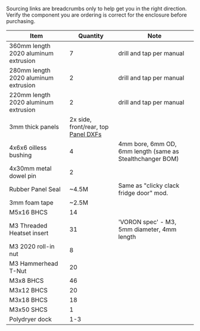 Sourcing links are breadcrumbs only to help get you in the right direction.  Verify the component you are ordering is correct for the enclosure before purchasing.

| Item | Quantity | Note |
| ---- | -------- | ---- |
| 360mm length 2020 aluminum extrusion | 7 | drill and tap per manual |
| 280mm length 2020 aluminum extrusion | 2 | drill and tap per manual | 
| 220mm length 2020 aluminum extrusion | 2 | drill and tap per manual |
| 3mm thick panels | 2x side, front/rear, top [Panel DXFs](https://github.com/ArmoredTurtle/BoxTurtle-Enclosure/tree/main/Panels)
| 4x6x6 oilless bushing | 4 | 4mm bore, 6mm OD, 6mm length (same as Stealthchanger BOM) 
| 4x30mm metal dowel pin | 2 |  
| Rubber Panel Seal | ~4.5M | Same as "clicky clack fridge door" mod. 
| 3mm foam tape | ~2.5M | 
| M5x16 BHCS | 14 |
| M3 Threaded Heatset insert | 31 | 'VORON spec' - M3, 5mm diameter, 4mm length
| M3 2020 roll-in nut | 8 |
| M3 Hammerhead T-Nut | 20 |
| M3x8 BHCS | 46 |
| M3x12 BHCS | 20 |
| M3x18 BHCS | 18 |
| M3x50 SHCS | 1 |
| Polydryer dock | 1-3 | |
